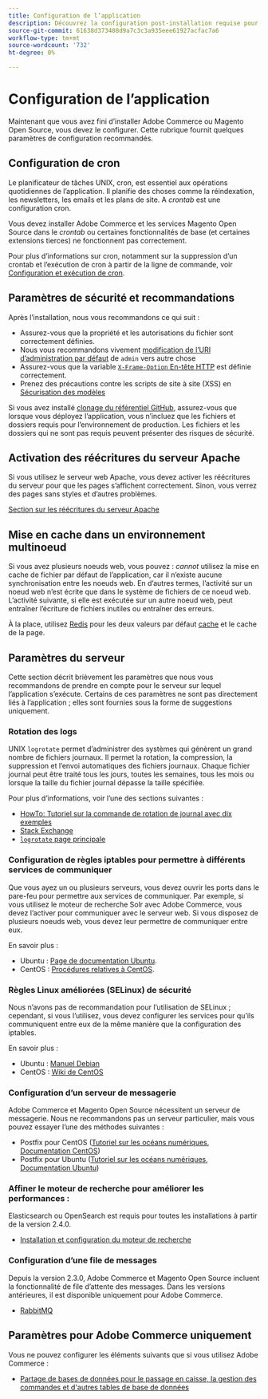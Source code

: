 ```yaml
---
title: Configuration de l’application
description: Découvrez la configuration post-installation requise pour les déploiements sur site d’Adobe Commerce et de Magento Open Source.
source-git-commit: 61638d373408d9a7c3c3a935eee61927acfac7a6
workflow-type: tm+mt
source-wordcount: '732'
ht-degree: 0%

---
```



# Configuration de l’application

Maintenant que vous avez fini d’installer Adobe Commerce ou Magento Open Source, vous devez le configurer. Cette rubrique fournit quelques paramètres de configuration recommandés.

## Configuration de cron

Le planificateur de tâches UNIX, cron, est essentiel aux opérations quotidiennes de l’application. Il planifie des choses comme la réindexation, les newsletters, les emails et les plans de site. A *crontab* est une configuration cron.

Vous devez installer Adobe Commerce et les services Magento Open Source dans le *crontab* ou certaines fonctionnalités de base (et certaines extensions tierces) ne fonctionnent pas correctement.

Pour plus d’informations sur cron, notamment sur la suppression d’un crontab et l’exécution de cron à partir de la ligne de commande, voir [Configuration et exécution de cron](../../configuration/cli/configure-cron-jobs.md).

## Paramètres de sécurité et recommandations

Après l’installation, nous vous recommandons ce qui suit :

* Assurez-vous que la propriété et les autorisations du fichier sont correctement définies.
* Nous vous recommandons vivement [modification de l’URI d’administration par défaut](../tutorials/admin-uri.md) de `admin` vers autre chose
* Assurez-vous que la variable [`X-Frame-Option` En-tête HTTP](../../configuration/security/xframe-options.md) est définie correctement.
* Prenez des précautions contre les scripts de site à site (XSS) en [Sécurisation des modèles](https://developer.adobe.com/commerce/php/development/security/cross-site-scripting/)

Si vous avez installé [clonage du référentiel GitHub](https://developer.adobe.com/commerce/contributor/guides/install/clone-repository/), assurez-vous que lorsque vous déployez l’application, vous n’incluez que les fichiers et dossiers requis pour l’environnement de production. Les fichiers et les dossiers qui ne sont pas requis peuvent présenter des risques de sécurité.

## Activation des réécritures du serveur Apache

Si vous utilisez le serveur web Apache, vous devez activer les réécritures du serveur pour que les pages s’affichent correctement. Sinon, vous verrez des pages sans styles et d’autres problèmes.

[Section sur les réécritures du serveur Apache](../prerequisites/web-server/apache.md#apache-rewrites-and-htaccess)

## Mise en cache dans un environnement multinoeud

Si vous avez plusieurs noeuds web, vous pouvez : *cannot* utilisez la mise en cache de fichier par défaut de l’application, car il n’existe aucune synchronisation entre les noeuds web. En d’autres termes, l’activité sur un noeud web n’est écrite que dans le système de fichiers de ce noeud web. L’activité suivante, si elle est exécutée sur un autre noeud web, peut entraîner l’écriture de fichiers inutiles ou entraîner des erreurs.

À la place, utilisez [Redis](../../configuration/cache/config-redis.md) pour les deux valeurs par défaut [cache](https://glossary.magento.com/cache) et le cache de la page.

## Paramètres du serveur

Cette section décrit brièvement les paramètres que nous vous recommandons de prendre en compte pour le serveur sur lequel l’application s’exécute. Certains de ces paramètres ne sont pas directement liés à l’application ; elles sont fournies sous la forme de suggestions uniquement.

### Rotation des logs

UNIX `logrotate` permet d’administrer des systèmes qui génèrent un grand nombre de fichiers journaux. Il permet la rotation, la compression, la suppression et l’envoi automatiques des fichiers journaux. Chaque fichier journal peut être traité tous les jours, toutes les semaines, tous les mois ou lorsque la taille du fichier journal dépasse la taille spécifiée.

Pour plus d’informations, voir l’une des sections suivantes :

* [HowTo: Tutoriel sur la commande de rotation de journal avec dix exemples](https://www.thegeekstuff.com/2010/07/logrotate-examples)
* [Stack Exchange](https://unix.stackexchange.com/questions/85662/how-to-properly-automatically-manually-rotate-log-files-for-production-rails-app)
* [`logrotate` page principale](https://linuxconfig.org/logrotate-8-manual-page)

### Configuration de règles iptables pour permettre à différents services de communiquer

Que vous ayez un ou plusieurs serveurs, vous devez ouvrir les ports dans le pare-feu pour permettre aux services de communiquer. Par exemple, si vous utilisez le moteur de recherche Solr avec Adobe Commerce, vous devez l’activer pour communiquer avec le serveur web. Si vous disposez de plusieurs noeuds web, vous devez leur permettre de communiquer entre eux.

En savoir plus :

* Ubuntu : [Page de documentation Ubuntu](https://help.ubuntu.com/community/IptablesHowTo).
* CentOS : [Procédures relatives à CentOS](https://wiki.centos.org/HowTos/Network/IPTables).

### Règles Linux améliorées (SELinux) de sécurité

Nous n’avons pas de recommandation pour l’utilisation de SELinux ; cependant, si vous l’utilisez, vous devez configurer les services pour qu’ils communiquent entre eux de la même manière que la configuration des iptables.

En savoir plus :

* Ubuntu : [Manuel Debian](https://debian-handbook.info/browse/stable/sect.selinux.html)
* CentOS : [Wiki de CentOS](https://wiki.centos.org/HowTos/SELinux)

### Configuration d’un serveur de messagerie

Adobe Commerce et Magento Open Source nécessitent un serveur de messagerie. Nous ne recommandons pas un serveur particulier, mais vous pouvez essayer l’une des méthodes suivantes :

* Postfix pour CentOS ([Tutoriel sur les océans numériques](https://www.digitalocean.com/community/tutorials/how-to-install-postfix-on-centos-6), [Documentation CentOS](https://www.centos.org))
* Postfix pour Ubuntu ([Tutoriel sur les océans numériques](https://www.digitalocean.com/community/tutorials/how-to-install-and-setup-postfix-on-ubuntu-14-04), [Documentation Ubuntu](https://help.ubuntu.com/community/MailServer))

### Affiner le moteur de recherche pour améliorer les performances :

Elasticsearch ou OpenSearch est requis pour toutes les installations à partir de la version 2.4.0.

* [Installation et configuration du moteur de recherche](../../configuration/search/overview-search.md)

### Configuration d’une file de messages

Depuis la version 2.3.0, Adobe Commerce et Magento Open Source incluent la fonctionnalité de file d’attente des messages. Dans les versions antérieures, il est disponible uniquement pour Adobe Commerce.

* [RabbitMQ](../../configuration/queues/message-queue-framework.md)

## Paramètres pour Adobe Commerce uniquement

Vous ne pouvez configurer les éléments suivants que si vous utilisez Adobe Commerce :

* [Partage de bases de données pour le passage en caisse, la gestion des commandes et d&#39;autres tables de base de données](../../configuration/storage/multi-master.md)
